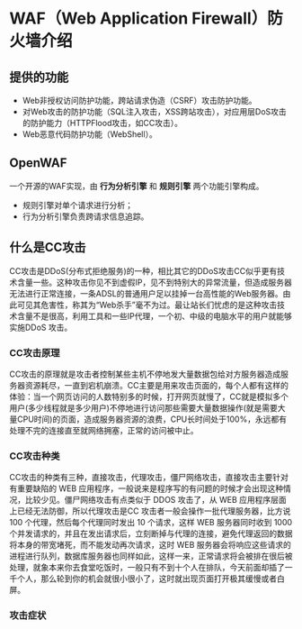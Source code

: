 # WAF（Web Application Firewall）防火墙介绍

## 提供的功能

- Web非授权访问防护功能，跨站请求伪造（CSRF）攻击防护功能。
- 对Web攻击的防护功能（SQL注入攻击，XSS跨站攻击），对应用层DoS攻击的防护能力（HTTPFlood攻击，如CC攻击）。
- Web恶意代码防护功能（WebShell）。

## OpenWAF

一个开源的WAF实现，由 __行为分析引擎__ 和 __规则引擎__ 两个功能引擎构成。

- 规则引擎对单个请求进行分析；
- 行为分析引擎负责跨请求信息追踪。

## 什么是CC攻击

CC攻击是DDoS(分布式拒绝服务)的一种，相比其它的DDoS攻击CC似乎更有技术含量一些。这种攻击你见不到虚假IP，见不到特别大的异常流量，但造成服务器无法进行正常连接，一条ADSL的普通用户足以挂掉一台高性能的Web服务器。由此可见其危害性，称其为“Web杀手”毫不为过。最让站长们忧虑的是这种攻击技术含量不是很高，利用工具和一些IP代理，一个初、中级的电脑水平的用户就能够实施DDoS 攻击。

### CC攻击原理

CC攻击的原理就是攻击者控制某些主机不停地发大量数据包给对方服务器造成服务器资源耗尽，一直到宕机崩溃。CC主要是用来攻击页面的，每个人都有这样的体验：当一个网页访问的人数特别多的时候，打开网页就慢了，CC就是模拟多个用户(多少线程就是多少用户)不停地进行访问那些需要大量数据操作(就是需要大量CPU时间)的页面，造成服务器资源的浪费，CPU长时间处于100%，永远都有处理不完的连接直至就网络拥塞，正常的访问被中止。

### CC攻击种类

CC攻击的种类有三种，直接攻击，代理攻击，僵尸网络攻击，直接攻击主要针对有重要缺陷的 WEB 应用程序，一般说来是程序写的有问题的时候才会出现这种情况，比较少见。僵尸网络攻击有点类似于 DDOS 攻击了，从 WEB 应用程序层面上已经无法防御，所以代理攻击是CC 攻击者一般会操作一批代理服务器，比方说 100 个代理，然后每个代理同时发出 10 个请求，这样 WEB 服务器同时收到 1000 个并发请求的，并且在发出请求后，立刻断掉与代理的连接，避免代理返回的数据将本身的带宽堵死，而不能发动再次请求，这时 WEB 服务器会将响应这些请求的进程进行队列，数据库服务器也同样如此，这样一来，正常请求将会被排在很后被处理，就象本来你去食堂吃饭时，一般只有不到十个人在排队，今天前面却插了一千个人，那么轮到你的机会就很小很小了，这时就出现页面打开极其缓慢或者白屏。

### 攻击症状

